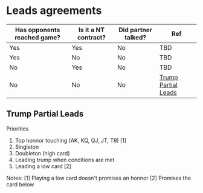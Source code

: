 # Leads agreements

Has opponents reached game? | Is it a NT contract? | Did partner talked? | Ref
--- | --- | --- | ---
Yes | Yes | No | TBD
Yes | No | No | TBD
No | Yes | No | TBD
No | No | No | [Trump Partial Leads](#tpl)

## Trump Partial Leads

Priorities	
1. Top honnor touching (AK, KQ, QJ, JT, T9) [1]
2. Singleton
3. Doubleton (high card)
4. Leading trump when conditions are met
5. Leading a low card [2]

Notes:
[1] Playing a low card doesn't promises an honnor
[2] Promises the card below
